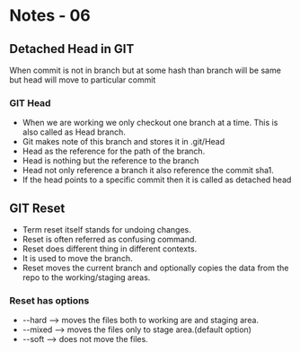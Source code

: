 # Notes - 06

## Detached Head in GIT

When commit is not in branch but at some hash than branch will be same but head will move to particular commit

### GIT Head

* When we are working we only checkout one branch at a time. This is also called as Head branch.  
* Git makes note of this branch and stores it in .git/Head
* Head as the reference for the path of the branch.  
* Head is nothing but the reference to the branch  
* Head not only reference a branch it also reference the commit sha1.  
* If the head points to a specific commit then it is called as detached head

## GIT Reset

* Term reset itself stands for undoing changes.
* Reset is often referred as confusing command.
* Reset does different thing in different contexts.
* It is used to move the branch.
* Reset moves the current branch and optionally copies the data from the repo to the working/staging areas.

### Reset has options

* --hard --> moves the files both to working are and staging area.
* --mixed --> moves the files only to stage area.(default option)
* --soft --> does not move the files.
